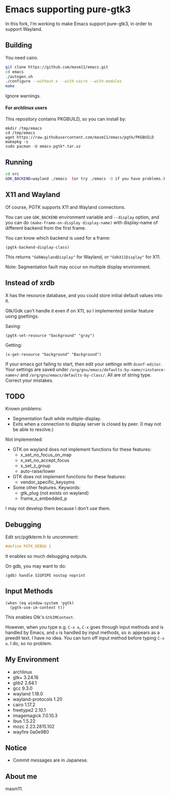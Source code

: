 # Emacs supporting pure-gtk3

In this fork, I'm working to make Emacs support pure-gtk3, in order to support Wayland.

## Building

You need cairo.

```sh
git clone https://github.com/masm11/emacs.git
cd emacs
./autogen.sh
./configure --without-x --with-cairo --with-modules
make
```

Ignore warnings.

#### For archlinux users

This repository contains PKGBUILD, so you can install by:

```
mkdir /tmp/emacs
cd /tmp/emacs
wget https://raw.githubusercontent.com/masm11/emacs/pgtk/PKGBUILD
makepkg -s
sudo pacman -U emacs-pgtk*.tar.xz
```

## Running

```sh
cd src
GDK_BACKEND=wayland ./emacs  (or try ./emacs -Q if you have problems.)
```

## X11 and Wayland

Of course, PGTK supports X11 and Wayland connections.

You can use `GDK_BACKEND` environment variable and `--display` option,
and you can do `(make-frame-on-display display-name)` with display-name of
different backend from the first frame.

You can know which backend is used for a frame:

```elisp
(pgtk-backend-display-class)
```

This returns `"GdkWaylandDisplay"` for Wayland, or `"GdkX11Display"` for X11.

Note: Segmentation fault may occur on multiple display environment.

## Instead of xrdb

X has the resource database, and you could store initial default values into it.

Gtk/Gdk can't handle it even if on X11, so I implemented similar feature using gsettings.

Saving:
```elisp
(pgtk-set-resource "background" "gray")
```

Getting:
```elisp
(x-get-resource "background" "Background")
```

If your emacs got failing to start, then edit your settings with `dconf-editor`.
Your settings are saved under `/org/gnu/emacs/defaults-by-name/<instance-name>/` and
`/org/gnu/emacs/defaults-by-class/`. All are of string type.
Correct your mistakes.

## TODO

Known problems:
- Segmentation fault while multiple-display.
- Exits when a connection to display server is closed by peer. (I may not be able to resolve.)

Not implemented:
- GTK on wayland does not implement functions for these features:
  - x_set_no_focus_on_map
  - x_set_no_accept_focus
  - x_set_z_group
  - auto-raise/lower
- GTK does not implement functions for these features:
  - vendor_specific_keysyms
- Some other features. Keywords:
  - gtk_plug (not exists on wayland)
  - frame_x_embedded_p

I may not develop them because I don't use them.

## Debugging

Edit src/pgtkterm.h to uncomment:

```c
#define PGTK_DEBUG 1
```

It enables so much debugging outputs.

On gdb, you may want to do:

```
(gdb) handle SIGPIPE nostop noprint
```

## Input Methods

```elisp
(when (eq window-system 'pgtk)
  (pgtk-use-im-context t))
```

This enables Gtk's `GtkIMContext`.

However, when you type e.g. `C-x o`,
`C-x` goes through input methods and is handled by Emacs,
and `o` is handled by input methods, so `お` appears as a preedit text.
I have no idea. You can turn off input method before typing `C-x o`.
I do, so no problem.

## My Environment

- archlinux
- gtk+ 3.24.16
- glib2 2.64.1
- gcc 9.3.0
- wayland 1.18.0
- wayland-protocols 1.20
- cairo 1.17.2
- freetype2 2.10.1
- imagemagick 7.0.10.3
- ibus 1.5.22
- mozc 2.23.2815.102
- wayfire 0a0e980

## Notice

- Commit messages are in Japanese.

## About me

masm11.
